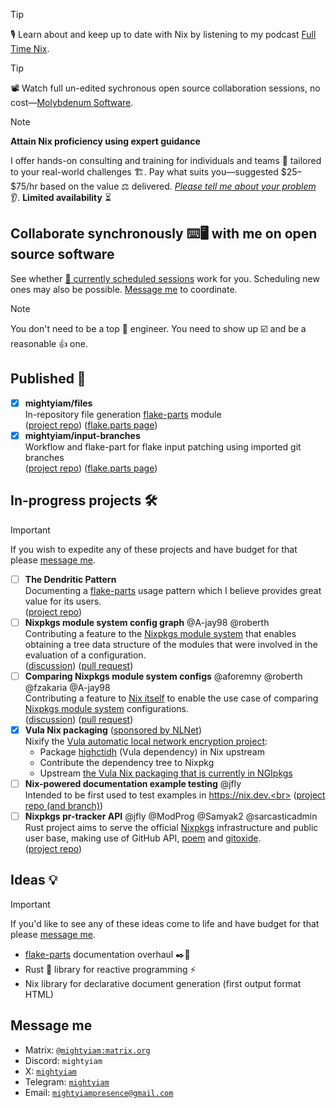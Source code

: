 > [!TIP]
> 🎙️ Learn about and keep up to date with Nix by listening to my podcast [Full Time Nix](http://fulltimenix.com).

> [!TIP]
> 📽️ Watch full un-edited sychronous open source collaboration sessions, no cost—[Molybdenum Software](https://www.youtube.com/@molybdenumsoftware).

> [!NOTE]
> __Attain Nix proficiency using expert guidance__
> 
> I offer hands-on consulting and training for individuals and teams 👷
> tailored to your real-world challenges 🏗️.
> Pay what suits you—suggested \$25–\$75/hr based on the value ⚖️ delivered.
> [_Please tell me about your problem_](#message-me) 👂.
> __Limited availability__ ⏳

## Collaborate synchronously ⌨️🖥️ with me on open source software

See whether [📅 currently scheduled sessions](https://calendar.google.com/calendar/embed?src=20161ad99705885e8400a77b86482afa0ff13183375e639faed6b1c425a40a86%40group.calendar.google.com) work for you.
Scheduling new ones may also be possible.
[Message me](#message-me) to coordinate.

> [!NOTE]
> You don't need to be a top 👷 engineer.
> You need to show up ☑️ and be a reasonable 👍 one.

## Published 🚢

- [x] __mightyiam/files__<br>
  In-repository file generation [flake-parts](https://flake.parts) module<br>
  ([project repo](https://github.com/mightyiam/files))
  ([flake.parts page](https://flake.parts/options/files))
- [x] __mightyiam/input-branches__<br>
  Workflow and flake-part for flake input patching using imported git branches<br>
  ([project repo](https://github.com/mightyiam/input-branches))
  ([flake.parts page](https://flake.parts/options/input-branches))

## In-progress projects 🛠️

> [!IMPORTANT]
> If you wish to expedite any of these projects and have budget for that
> please [message me](#message-me).

- [ ] __The Dendritic Pattern__<br>
  Documenting a [flake-parts](https://flake.parts) usage pattern which I believe provides great value for its users.<br>
  ([project repo](https://github.com/mightyiam/dendritic))
- [ ] __Nixpkgs module system config graph__ @A-jay98 @roberth<br>
  Contributing a feature to the [Nixpkgs module system](https://nix.dev/tutorials/module-system/index.html) that enables obtaining a tree data structure of the modules that were involved in the evaluation of a configuration.<br>
  ([discussion](https://discourse.nixos.org/t/obtaining-a-nixpkgs-module-system-configuration-modules-graph/63286?u=mightyiam))
  ([pull request](https://github.com/NixOS/nixpkgs/pull/403839))
- [ ] __Comparing Nixpkgs module system configs__ @aforemny @roberth @fzakaria @A-jay98<br>
  Contributing a feature to [Nix itself](https://github.com/NixOS/nix) to enable the use case of comparing [Nixpkgs module system](https://nix.dev/tutorials/module-system/index.html) configurations.<br>
  ([discussion](https://discourse.nixos.org/t/comparing-module-system-configurations/59654/13?u=mightyiam))
  ([pull request](https://github.com/NixOS/nix/pull/13095))
- [x] __Vula Nix packaging__ ([sponsored by NLNet](https://nlnet.nl/project/Vula/))<br>
  Nixify the [Vula automatic local network encryption project](https://codeberg.org/vula/vula):
  - Package [highctidh](https://codeberg.org/vula/highctidh) (Vula dependency) in Nix upstream
  - Contribute the dependency tree to Nixpkg
  - Upstream [the Vula Nix packaging that is currently in NGIpkgs](https://ngi.nixos.org/project/Vula/)
- [ ] __Nix-powered documentation example testing__ @jfly<br>
  Intended to be first used to test examples in https://nix.dev.<br>
  ([project repo (and branch)](https://github.com/mobusoperandi/eelco/tree/mob/thaigersprint-2025))
- [ ] __Nixpkgs pr-tracker API__ @jfly @ModProg @Samyak2 @sarcasticadmin<br>
  Rust project aims to serve the official [Nixpkgs](https://github.com/NixOS/nixpkgs) infrastructure and public user base, making use of GitHub API, [poem](https://github.com/poem-web/poem) and [gitoxide](https://github.com/GitoxideLabs/gitoxide).<br>
  ([project repo](https://github.com/molybdenumsoftware/pr-tracker))

## Ideas 💡

> [!IMPORTANT]
> If you'd like to see any of these ideas come to life and have budget for that
> please [message me](#message-me).

- [flake-parts](https://flake.parts) documentation overhaul ✒️📖
- Rust 🦀 library for reactive programming ⚡
- Nix library for declarative document generation (first output format HTML)

## Message me

- Matrix: [`@mightyiam:matrix.org`](https://matrix.to/#/@mightyiam:matrix.org)
- Discord: `mightyiam`
- X: [`mightyiam`](https://x.com/mightyiam)
- Telegram: [`mightyiam`](https://t.me/mightyiam)
- Email: [`mightyiampresence@gmail.com`](mailto:mightyiampresence@gmail.com)
